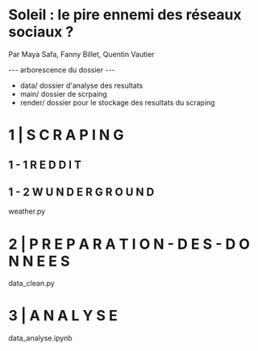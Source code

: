 # Soleil : le pire ennemi des réseaux sociaux ?

Par Maya Safa, Fanny Billet, Quentin Vautier

--- arborescence du dossier ---

- data/ dossier d'analyse des resultats 
- main/ dossier de scrpaing 
- render/ dossier pour le stockage des resultats du scraping 

# 1 | S C R A P I N G 
## 1 - 1 R E D D I T
## 1 - 2 W U N D E R G R O U N D 

weather.py

# 2 | P R E P A R A T I O N - D E S - D O N N E E S 

data_clean.py

# 3 | A N A L Y S E 

data_analyse.ipynb
